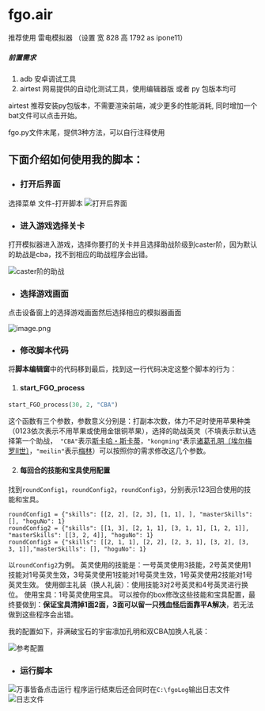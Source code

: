 # fgo.air
推荐使用 雷电模拟器 （设置 宽 828 高 1792 as ipone11）

##### 前置需求

1.  adb 安卓调试工具
2. airtest 网易提供的自动化测试工具，使用编辑器版 或者 py 包版本均可

airtest 推荐安装py包版本，不需要渲染前端，减少更多的性能消耗, 同时增加一个bat文件可以点击开始。

fgo.py文件末尾，提供3种方法，可以自行注释使用

## 下面介绍如何使用我的脚本：
- ### 打开后界面
选择菜单 文件-打开脚本
![打开后界面](https://upload-images.jianshu.io/upload_images/13825041-70801a49fc769464.png?imageMogr2/auto-orient/strip%7CimageView2/2/w/1240)


- ### 进入游戏选择关卡
打开模拟器进入游戏，选择你要打的关卡并且选择助战阶级到caster阶，因为默认的助战是cba，找不到相应的助战程序会出错。

![caster阶的助战](https://upload-images.jianshu.io/upload_images/13825041-b4fbffb38499a351.jpg?imageMogr2/auto-orient/strip%7CimageView2/2/w/1240)
- ### 选择游戏画面
点击设备窗上的选择游戏画面然后选择相应的模拟器画面

![image.png](https://upload-images.jianshu.io/upload_images/13825041-0091855404f6f636.png?imageMogr2/auto-orient/strip%7CimageView2/2/w/1240)
- ### 修改脚本代码
将**脚本编辑窗**中的代码移到最后，找到这一行代码决定这整个脚本的行为：
1. #### start_FGO_process
```PYTHON
start_FGO_process(30, 2, "CBA")
```
这个函数有三个参数，参数意义分别是：打副本次数，体力不足时使用苹果种类（0123依次表示不用苹果或使用金银铜苹果），选择的助战英灵（不填表示默认选择第一个助战，` "CBA"`表示[斯卡哈・斯卡蒂](https://fgo.wiki/w/%E6%96%AF%E5%8D%A1%E5%93%88%C2%B7%E6%96%AF%E5%8D%A1%E8%92%82)，`"kongming"`表示[诸葛孔明〔埃尔梅罗Ⅱ世〕](https://fgo.wiki/w/%E8%AF%B8%E8%91%9B%E5%AD%94%E6%98%8E%E3%80%94%E5%9F%83%E5%B0%94%E6%A2%85%E7%BD%97%E2%85%A1%E4%B8%96%E3%80%95)，`"meilin"`表示[梅林](https://fgo.wiki/w/%E6%A2%85%E6%9E%97)）可以按照你的需求修改这几个参数。

2. #### 每回合的技能和宝具使用配置
找到`roundConfig1`，`roundConfig2`，`roundConfig3`，分别表示123回合使用的技能和宝具。
```
roundConfig1 = {"skills": [[2, 2], [2, 3], [1, 1], ], "masterSkills": [], "hoguNo": 1}
roundConfig2 = {"skills": [[1, 3], [2, 1, 1], [3, 1, 1], [1, 2, 1]], "masterSkills": [[3, 2, 4]], "hoguNo": 1}
roundConfig3 = {"skills": [[2, 1, 1], [2, 2], [2, 3, 1], [3, 2], [3, 3, 1]],"masterSkills": [], "hoguNo": 1}
```
以`roundConfig2`为例。
英灵使用的技能是：一号英灵使用3技能，2号英灵使用1技能对1号英灵生效，3号英灵使用1技能对1号英灵生效，1号英灵使用2技能对1号英灵生效。
使用御主礼装（换人礼装）：使用技能3对2号英灵和4号英灵进行换位。
使用宝具：1号英灵使用宝具。
可以按你的box修改这些技能和宝具配置，最终要做到：**保证宝具清掉1面2面，3面可以留一只残血怪后面靠平A解决**，若无法做到这些程序会出错。

我的配置如下，非满破宝石的宇宙凛加孔明和双CBA加换人礼装：

![参考配置](https://upload-images.jianshu.io/upload_images/13825041-ce47f801631d6c1f.jpg?imageMogr2/auto-orient/strip%7CimageView2/2/w/1240)


- ### 运行脚本
![万事皆备点击运行](https://upload-images.jianshu.io/upload_images/13825041-6ab58d7511de1c3b.png?imageMogr2/auto-orient/strip%7CimageView2/2/w/1240)
程序运行结束后还会同时在`C:\fgoLog`输出日志文件
![日志文件](https://upload-images.jianshu.io/upload_images/13825041-fe45149caada9270.png?imageMogr2/auto-orient/strip%7CimageView2/2/w/1240)


